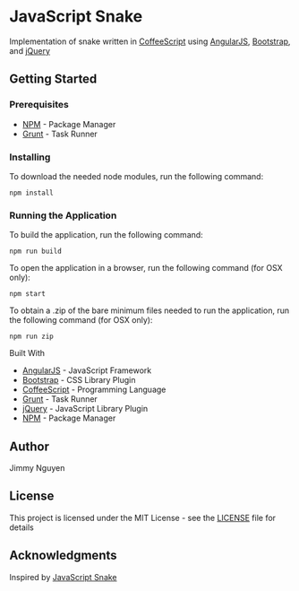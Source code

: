 # JavaScript Snake

Implementation of snake written in [CoffeeScript](http://coffeescript.org/) using [AngularJS](https://angularjs.org/), [Bootstrap](http://getbootstrap.com/), and [jQuery](https://jquery.com/)

## Getting Started

### Prerequisites

* [NPM](https://www.npmjs.com/) - Package Manager
* [Grunt](http://gruntjs.com/) - Task Runner

### Installing
To download the needed node modules, run the following command:

```
npm install
```

### Running the Application

To build the application, run the following command:

```
npm run build
```

To open the application in a browser, run the following command (for OSX only):

```
npm start
```

To obtain a .zip of the bare minimum files needed to run the application, run the following command (for OSX only):

```
npm run zip
```

Built With

* [AngularJS](https://angularjs.org/) - JavaScript Framework
* [Bootstrap](http://getbootstrap.com/) - CSS Library Plugin
* [CoffeeScript](http://coffeescript.org/) - Programming Language
* [Grunt](http://gruntjs.com/) - Task Runner
* [jQuery](https://jquery.com/) - JavaScript Library Plugin
* [NPM](https://www.npmjs.com/) - Package Manager

## Author

Jimmy Nguyen

## License

This project is licensed under the MIT License - see the [LICENSE](https://github.com/jimmynguyen/snake/blob/master/LICENSE) file for details

## Acknowledgments

Inspired by [JavaScript Snake](https://github.com/patorjk/JavaScript-Snake)